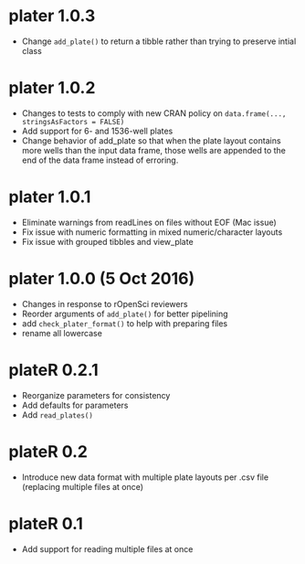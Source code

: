 # plater 1.0.3
* Change `add_plate()` to return a tibble rather than trying to preserve intial class

# plater 1.0.2
* Changes to tests to comply with new CRAN policy on `data.frame(..., stringsAsFactors = FALSE)`
* Add support for 6- and 1536-well plates
* Change behavior of add_plate so that when the plate layout contains more wells than the input data frame, those wells are appended to the end of the data frame instead of erroring. 

# plater 1.0.1
* Eliminate warnings from readLines on files without EOF (Mac issue)
* Fix issue with numeric formatting in mixed numeric/character layouts
* Fix issue with grouped tibbles and view_plate

# plater 1.0.0 (5 Oct 2016)
* Changes in response to rOpenSci reviewers
* Reorder arguments of `add_plate()` for better pipelining
* add `check_plater_format()` to help with preparing files
* rename all lowercase

# plateR 0.2.1
* Reorganize parameters for consistency
* Add defaults for parameters
* Add `read_plates()`

# plateR 0.2
* Introduce new data format with multiple plate layouts per .csv file (replacing multiple files at once)

# plateR 0.1
* Add support for reading multiple files at once